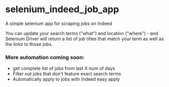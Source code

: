# selenium_indeed_job_app
 A simple selenium app for scraping jobs on Indeed

You can update your search terms ("what") and location ("where") - and Selenium Driver will return a list of job titles that match your term as well as the links to those jobs.

### More automation coming soon: 
- get complete list of jobs from last X num of days
- Filter out jobs that don't feature exact search terms
- Automatically apply to jobs with Indeed easy apply

